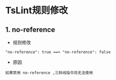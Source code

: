 # TsLint规则修改

## 1. no-reference

* 规则修改

```
"no-reference": true ==> "no-reference": false
```

* 原因

```
如果禁用 no-reference ,三斜线指令将无法使用
```
